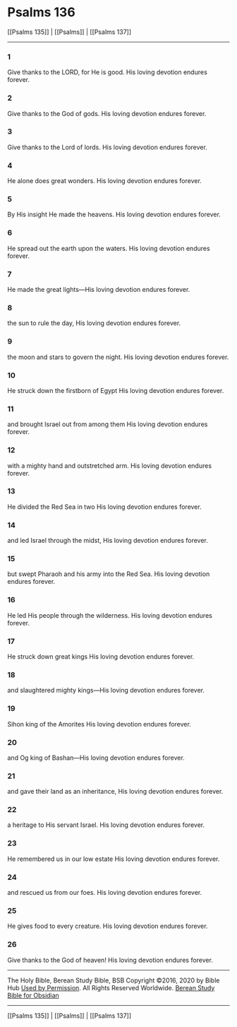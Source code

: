 # Psalms 136

[[Psalms 135]] | [[Psalms]] | [[Psalms 137]]

---

### 1
Give thanks to the LORD, for He is good. His loving devotion endures forever.

### 2
Give thanks to the God of gods. His loving devotion endures forever.

### 3
Give thanks to the Lord of lords. His loving devotion endures forever.

### 4
He alone does great wonders. His loving devotion endures forever.

### 5
By His insight He made the heavens. His loving devotion endures forever.

### 6
He spread out the earth upon the waters. His loving devotion endures forever.

### 7
He made the great lights—His loving devotion endures forever.

### 8
the sun to rule the day, His loving devotion endures forever.

### 9
the moon and stars to govern the night. His loving devotion endures forever.

### 10
He struck down the firstborn of Egypt His loving devotion endures forever.

### 11
and brought Israel out from among them His loving devotion endures forever.

### 12
with a mighty hand and outstretched arm. His loving devotion endures forever.

### 13
He divided the Red Sea in two His loving devotion endures forever.

### 14
and led Israel through the midst, His loving devotion endures forever.

### 15
but swept Pharaoh and his army into the Red Sea. His loving devotion endures forever.

### 16
He led His people through the wilderness. His loving devotion endures forever.

### 17
He struck down great kings His loving devotion endures forever.

### 18
and slaughtered mighty kings—His loving devotion endures forever.

### 19
Sihon king of the Amorites His loving devotion endures forever.

### 20
and Og king of Bashan—His loving devotion endures forever.

### 21
and gave their land as an inheritance, His loving devotion endures forever.

### 22
a heritage to His servant Israel. His loving devotion endures forever.

### 23
He remembered us in our low estate His loving devotion endures forever.

### 24
and rescued us from our foes. His loving devotion endures forever.

### 25
He gives food to every creature. His loving devotion endures forever.

### 26
Give thanks to the God of heaven! His loving devotion endures forever.

---

The Holy Bible, Berean Study Bible, BSB
Copyright ©2016, 2020 by Bible Hub
[Used by Permission](https://berean.bible/terms.htm). All Rights Reserved Worldwide.
[Berean Study Bible for Obsidian](https://github.com/gapmiss/berean-study-bible-for-obsidian)

---

[[Psalms 135]] | [[Psalms]] | [[Psalms 137]]

